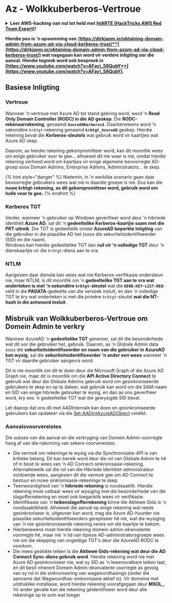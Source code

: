 # Az - Wolkkuberberos-Vertroue

<details>

<summary><strong>Leer AWS-hacking van nul tot held met</strong> <a href="https://training.hacktricks.xyz/courses/arte"><strong>htARTE (HackTricks AWS Red Team Expert)</strong></a><strong>!</strong></summary>

Ander maniere om HackTricks te ondersteun:

* As jy jou **maatskappy geadverteer wil sien in HackTricks** of **HackTricks in PDF wil aflaai**, kyk na die [**SUBSCRIPTION PLANS**](https://github.com/sponsors/carlospolop)!
* Kry die [**amptelike PEASS & HackTricks swag**](https://peass.creator-spring.com)
* Ontdek [**The PEASS Family**](https://opensea.io/collection/the-peass-family), ons versameling eksklusiewe [**NFTs**](https://opensea.io/collection/the-peass-family)
* **Sluit aan by die** 💬 [**Discord-groep**](https://discord.gg/hRep4RUj7f) of die [**telegram-groep**](https://t.me/peass) of **volg** ons op **Twitter** 🐦 [**@hacktricks_live**](https://twitter.com/hacktricks_live)**.**
* **Deel jou hacktruuks deur PR's in te dien by die** [**HackTricks**](https://github.com/carlospolop/hacktricks) en [**HackTricks Cloud**](https://github.com/carlospolop/hacktricks-cloud) GitHub-opslagplekke.

</details>

**Hierdie pos is 'n opsomming van** [**https://dirkjanm.io/obtaining-domain-admin-from-azure-ad-via-cloud-kerberos-trust/**](https://dirkjanm.io/obtaining-domain-admin-from-azure-ad-via-cloud-kerberos-trust/) **wat nagegaan kan word vir verdere inligting oor die aanval. Hierdie tegniek word ook bespreek in** [**https://www.youtube.com/watch?v=AFay\_58QubY**](https://www.youtube.com/watch?v=AFay\_58QubY)**.**

## Basiese Inligting

### Vertroue

Wanneer 'n vertroue met Azure AD tot stand gebring word, word 'n **Read Only Domain Controller (RODC) in die AD geskep**. Die **RODC-rekenaarrekening**, genaamd **`AzureADKerberos$`**. Daarbenewens word 'n sekondêre `krbtgt`-rekening genaamd **`krbtgt_AzureAD`** geskep. Hierdie rekening bevat die **Kerberos-sleutels** wat gebruik word vir kaartjies wat Azure AD skep.

Daarom, as hierdie rekening gekompromitteer word, kan dit moontlik wees om enige gebruiker voor te gee... alhoewel dit nie waar is nie, omdat hierdie rekening verhoed word om kaartjies vir enige algemene bevoorregte AD-groep soos Domain Admins, Enterprise Admins, Administrators... te skep.

{% hint style="danger" %}
Nietemin, in 'n werklike scenario gaan daar bevoorregte gebruikers wees wat nie in daardie groepe is nie. Dus kan die **nuwe krbtgt-rekening, as dit gekompromitteer word, gebruik word om hulle voor te gee.**
{% endhint %}

### Kerberos TGT

Verder, wanneer 'n gebruiker op Windows geverifieer word deur 'n hibriede identiteit **Azure AD**, sal dit 'n **gedeeltelike Kerberos-kaartjie saam met die PRT uitreik**. Die TGT is gedeeltelik omdat **AzureAD beperkte inligting** van die gebruiker in die plaaslike AD het (soos die sekuriteitsidentifiseerder (SID) en die naam).\
Windows kan hierdie gedeeltelike TGT dan **ruil vir 'n volledige TGT** deur 'n dienskaartjie vir die `krbtgt`-diens aan te vra.&#x20;

### NTLM

Aangesien daar dienste kan wees wat nie Kerberos-verifikasie ondersteun nie, maar NTLM, is dit moontlik om 'n **gedeeltelike TGT aan te vra wat onderteken is met 'n sekondêre `krbtgt`-sleutel** wat die **`KERB-KEY-LIST-REQ`**-veld in die **PADATA**-gedeelte van die versoek insluit, en dan 'n volledige TGT te kry wat onderteken is met die primêre `krbtgt`-sleutel **wat die NT-hash in die antwoord insluit**.

## Misbruik van Wolkkuberberos-Vertroue om Domein Admin te verkry <a href="#abusing-cloud-kerberos-trust-to-obtain-domain-admin" id="abusing-cloud-kerberos-trust-to-obtain-domain-admin"></a>

Wanneer AzureAD 'n **gedeeltelike TGT** genereer, sal dit die besonderhede wat dit oor die gebruiker het, gebruik. Daarom, as 'n Globale Admin data soos die **sekuriteitsidentifiseerder en naam van die gebruiker in AzureAD kan wysig**, sal die **sekuriteitsidentifiseerder 'n ander een wees** wanneer 'n TGT vir daardie gebruiker aangevra word.

Dit is nie moontlik om dit te doen deur die Microsoft Graph of die Azure AD Graph nie, maar dit is moontlik om die **API Active Directory Connect** te gebruik wat deur die Globale Admins gebruik word om gesinkroniseerde gebruikers te skep en op te dateer, wat gebruik kan word om die SAM-naam en SID van enige hibriede gebruiker te wysig, en dan as ons geverifieer word, kry ons 'n gedeeltelike TGT wat die gewysigde SID bevat.

Let daarop dat ons dit met AADInternals kan doen en gesinkroniseerde gebruikers kan opdateer via die [Set-AADIntAzureADObject](https://aadinternals.com/aadinternals/#set-aadintazureadobject-a) cmdlet.

### Aanvalsvoorvereistes <a href="#attack-prerequisites" id="attack-prerequisites"></a>

Die sukses van die aanval en die verkryging van Domein Admin-voorregte hang af van die nakoming van sekere voorvereistes:

* Die vermoë om rekeninge te wysig via die Synchronisatie-API is van kritieke belang. Dit kan bereik word deur die rol van Globale Admin te hê of in besit te wees van 'n AD Connect-sinkronisasie-rekening. Alternatiewelik sal die rol van die Hibriede Identiteit-administrateur voldoende wees, aangesien dit die vermoë gee om AD Connect te bestuur en nuwe sinkronisasie-rekeninge te skep.
* Teenwoordigheid van 'n **hibriede rekening** is noodsaaklik. Hierdie rekening moet vatbaar wees vir wysiging met die besonderhede van die slagofferrekening en moet ook toeganklik wees vir verifikasie.
* Identifikasie van 'n **teikenslagofferrekening** binne die Aktiewe Gids is 'n noodsaaklikheid. Alhoewel die aanval op enige rekening wat reeds gesinkroniseer is, uitgevoer kan word, mag die Azure AD-huurder nie plaaslike sekuriteitsidentifiseerders gerepliseer hê nie, wat die wysiging van 'n nie-gesinkroniseerde rekening vereis om die kaartjie te bekom.
* Hierbenewens moet hierdie rekening domein-admin-ekwivalente voorregte hê, maar nie 'n lid van tipiese AD-administratorsgroepe wees nie om die skepping van ongeldige TGT's deur die AzureAD RODC te voorkom.
* Die mees geskikte teiken is die **Aktiewe Gids-rekening wat deur die AD Connect Sync-diens gebruik word**. Hierdie rekening word nie met Azure AD gesinkroniseer nie, wat sy SID as 'n lewensvatbare teiken laat, en dit besit inherent Domein Admin-ekwivalente voorregte as gevolg van sy rol in die sinkronisering van wagwoordhasings (onder die aanname dat Wagwoordhas-sinkronisasie aktief is). Vir domeine met uitdruklike installasie, word hierdie rekening voorafgegaan deur **MSOL\_**. Vir ander gevalle kan die rekening geïdentifiseer word deur alle rekeninge op te som wat toeger
